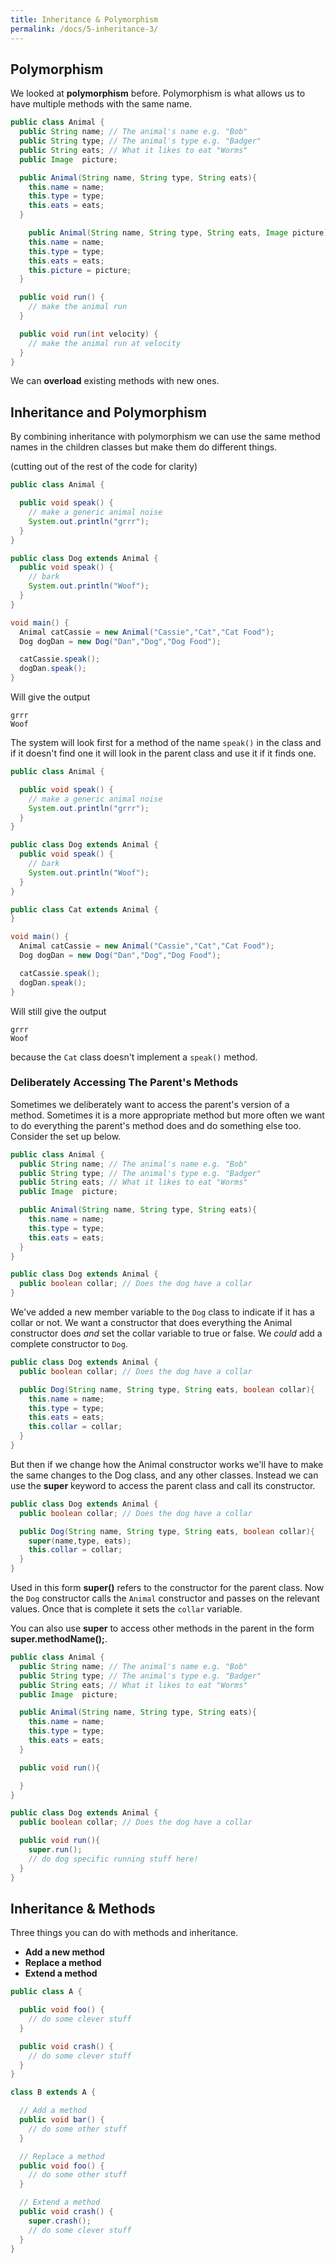 ```yaml
---
title: Inheritance & Polymorphism
permalink: /docs/5-inheritance-3/
---
```


## Polymorphism

We looked at **polymorphism** before. Polymorphism is what allows us to have multiple methods with the same name.  

```java
public class Animal {
  public String name; // The animal's name e.g. "Bob"
  public String type; // The animal's type e.g. "Badger"
  public String eats; // What it likes to eat "Worms"
  public Image  picture;

  public Animal(String name, String type, String eats){
    this.name = name;
    this.type = type;
    this.eats = eats;
  }

    public Animal(String name, String type, String eats, Image picture){
    this.name = name;
    this.type = type;
    this.eats = eats;
    this.picture = picture;
  }

  public void run() {
    // make the animal run
  }

  public void run(int velocity) {
    // make the animal run at velocity
  }
}
```

We can **overload** existing methods with new ones.  

## Inheritance and Polymorphism

By combining inheritance with polymorphism we can use the same method names in the children classes but make them do different things.  

(cutting out of the rest of the code for clarity)  

```java
public class Animal {

  public void speak() {
    // make a generic animal noise
    System.out.println("grrr");
  }
}

public class Dog extends Animal {
  public void speak() {
    // bark
    System.out.println("Woof");
  }
}

void main() {
  Animal catCassie = new Animal("Cassie","Cat","Cat Food");
  Dog dogDan = new Dog("Dan","Dog","Dog Food");

  catCassie.speak();
  dogDan.speak();
}
```

Will give the output  

```console
grrr
Woof
```

The system will look first for a method of the name `speak()` in the class and if it doesn't find one it will look in the parent class and use it if it finds one.  

```java
public class Animal {

  public void speak() {
    // make a generic animal noise
    System.out.println("grrr");
  }
}

public class Dog extends Animal {
  public void speak() {
    // bark
    System.out.println("Woof");
  }
}

public class Cat extends Animal {
}

void main() {
  Animal catCassie = new Animal("Cassie","Cat","Cat Food");
  Dog dogDan = new Dog("Dan","Dog","Dog Food");

  catCassie.speak();
  dogDan.speak();
}
```

Will still give the output  

```console
grrr
Woof
```

because the `Cat` class doesn't implement a `speak()` method.  

### Deliberately Accessing The Parent's Methods

Sometimes we deliberately want to access the parent's version of a method. Sometimes it is a more appropriate method but more often we want to do everything the parent's method does and do something else too. Consider the set up below.

```java
public class Animal {
  public String name; // The animal's name e.g. "Bob"
  public String type; // The animal's type e.g. "Badger"
  public String eats; // What it likes to eat "Worms"
  public Image  picture;

  public Animal(String name, String type, String eats){
    this.name = name;
    this.type = type;
    this.eats = eats;
  }
}

public class Dog extends Animal {
  public boolean collar; // Does the dog have a collar
}
```

We've added a new member variable to the `Dog` class to indicate if it has a collar or not. We want a constructor that does everything the Animal constructor does *and* set the collar variable to true or false. We *could* add a complete constructor to `Dog`. 

```java
public class Dog extends Animal {
  public boolean collar; // Does the dog have a collar

  public Dog(String name, String type, String eats, boolean collar){
    this.name = name;
    this.type = type;
    this.eats = eats;
    this.collar = collar;
  }
}
```

But then if we change how the Animal constructor works we'll have to make the same changes to the Dog class, and any other classes. Instead we can use the **super** keyword to access the parent class and call its constructor.  

```java
public class Dog extends Animal {
  public boolean collar; // Does the dog have a collar

  public Dog(String name, String type, String eats, boolean collar){
    super(name,type, eats);
    this.collar = collar;
  }
}
```

Used in this form **super()** refers to the constructor for the parent class. Now the `Dog` constructor calls the `Animal` constructor and passes on the relevant values. Once that is complete it sets the `collar` variable.  

You can also use **super** to access other methods in the parent in the form **super.methodName();**.  

```java
public class Animal {
  public String name; // The animal's name e.g. "Bob"
  public String type; // The animal's type e.g. "Badger"
  public String eats; // What it likes to eat "Worms"
  public Image  picture;

  public Animal(String name, String type, String eats){
    this.name = name;
    this.type = type;
    this.eats = eats;
  }

  public void run(){

  }
}

public class Dog extends Animal {
  public boolean collar; // Does the dog have a collar

  public void run(){
    super.run();
    // do dog specific running stuff here!
  }
}
```


## Inheritance & Methods

Three things you can do with methods and inheritance.  

* **Add a new method**
* **Replace a method**
* **Extend a method**

```java
public class A {

  public void foo() {
    // do some clever stuff
  }

  public void crash() {
    // do some clever stuff
  }
}

class B extends A {  

  // Add a method
  public void bar() {
    // do some other stuff
  }

  // Replace a method
  public void foo() {
    // do some other stuff
  }

  // Extend a method
  public void crash() {
    super.crash();
    // do some clever stuff
  }
}
```
